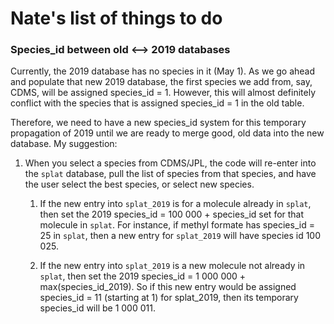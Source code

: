 # Nate's list of things to do


### Species_id between old <--> 2019 databases

Currently, the 2019 database has no species in it (May 1). As we go ahead and populate that new 2019 database, the first species we add from, say, CDMS, will be assigned species_id = 1. However, this will almost definitely conflict with the species that is assigned species_id = 1 in the old table.

Therefore, we need to have a new species_id system for this temporary propagation of 2019 until we are ready to merge good, old data into the new database. My suggestion:

1. When you select a species from CDMS/JPL, the code will re-enter into the `splat` database, pull the list of species from that species, and have the user select the best species, or select new species.

    1. If the new entry into `splat_2019` is for a molecule already in `splat`, then set the 2019 species_id = 100 000 + species_id set for that molecule in `splat`. For instance, if methyl formate has species_id = 25 in `splat`, then a new entry for `splat_2019` will have species id 100 025.

    2. If the new entry into `splat_2019` is a new molecule not already in `splat`, then set the 2019 species_id = 1 000 000 + max(species_id_2019). So if this new entry would be assigned species_id = 11 (starting at 1) for splat_2019, then its temporary species_id will be 1 000 011.  